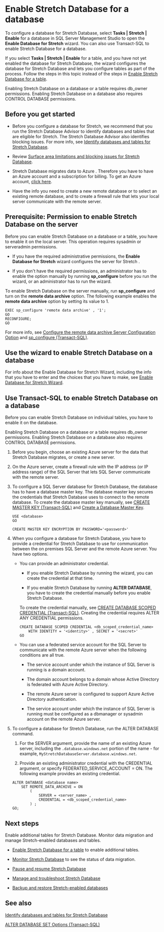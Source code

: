 <properties
	pageTitle="Enable Stretch Database for a database | Microsoft Azure"
	description="Learn how to configure a database for Stretch Database."
	services="sql-server-stretch-database"
	documentationCenter=""
	authors="douglaslMS"
	manager=""
	editor=""/>

<tags
	ms.service="sql-server-stretch-database"
	ms.workload="data-management"
	ms.tgt_pltfrm="na"
	ms.devlang="na"
	ms.topic="article"
	ms.date="03/09/2016"
	ms.author="douglasl"/>

# Enable Stretch Database for a database

To configure a database for Stretch Database, select **Tasks | Stretch | Enable** for a database in SQL Server Management Studio to open the **Enable Database for Stretch** wizard. You can also use Transact\-SQL to enable Stretch Database for a database.

If you select **Tasks | Stretch | Enable** for a table, and you have not yet enabled the database for Stretch Database, the wizard configures the database for Stretch Database and lets you configure tables as part of the process. Follow the steps in this topic instead of the steps in [Enable Stretch Database for a table](sql-server-stretch-database-enable-database.md).

Enabling Stretch Database on  a database or a table requires db\_owner permissions. Enabling Stretch Database on a database also requires CONTROL DATABASE permissions.

## Before you get started

-   Before you configure a database for Stretch, we recommend that you run the Stretch Database Advisor to identify databases and tables that are eligible for Stretch. The Stretch Database Advisor also identifies blocking issues. For more info, see [Identify databases and tables for Stretch Database](sql-server-stretch-database-identify-databases.md).

-   Review [Surface area limitations and blocking issues for Stretch Database](sql-server-stretch-database-limitations.md).

-   Stretch Database migrates data to Azure . Therefore you have to have an Azure account and a subscription for billing. To get an Azure account, [click here](http://azure.microsoft.com/pricing/free-trial/).

-   Have the info you need to create a new remote database or to select an existing remote database, and to create a firewall rule that lets your local server communicate with the remote server.

## <a name="EnableTSQLServer"></a>Prerequisite: Permission to enable Stretch Database on the server
Before you can enable Stretch Database on a database or a table, you have to enable it on the local server. This operation requires sysadmin or serveradmin permissions.

-   If you have the required administrative permissions, the **Enable Database for Stretch** wizard configures the server for Stretch .

-   If you don't have the required permissions,  an administrator has to enable the option manually by running **sp\_configure** before you run the wizard, or an administrator has to run the wizard.

To enable Stretch Database on the server manually, run **sp\_configure** and turn on the **remote data archive** option. The following example enables the **remote data archive** option by setting its value to 1.

```
EXEC sp_configure 'remote data archive' , '1';
GO
RECONFIGURE;
GO
```
For more info, see [Configure the remote data archive Server Configuration Option](https://msdn.microsoft.com/library/mt143175.aspx) and [sp_configure (Transact-SQL)](https://msdn.microsoft.com/library/ms188787.aspx).

## <a name="Wizard"></a>Use the wizard to enable Stretch Database on a database
For info about the Enable Database for Stretch Wizard, including the info that you have to enter and the choices that you have to make, see [Enable Database for Stretch Wizard](sql-server-stretch-database-wizard.md).

## <a name="EnableTSQLDatabase"></a>Use Transact\-SQL to enable Stretch Database on a database
Before you can enable Stretch Database on individual tables, you have to enable it on the database.

Enabling Stretch Database on  a database or a table requires db\_owner permissions. Enabling Stretch Database on a database also requires CONTROL DATABASE permissions.

1.  Before you begin, choose an existing Azure server for the data that Stretch Database migrates, or create a new server.

2.  On the Azure server, create a firewall rule with the IP address (or IP address range) of the  SQL Server that lets SQL Server communicate with the remote server.

3.  To configure a SQL Server database for Stretch Database, the database has to have a database master key. The database master key secures the credentials that Stretch Database uses to connect to the remote database. To create the database master key manually, see [CREATE MASTER KEY (Transact-SQL)](https://msdn.microsoft.com/library/ms174382.aspx) and [Create a Database Master Key](https://msdn.microsoft.com/library/aa337551.aspx).

    ```tsql
    USE <database>
    GO

    CREATE MASTER KEY ENCRYPTION BY PASSWORD='<password>'
    ```

4.  When you configure a database for Stretch Database, you have to provide a credential for Stretch Database to use for communication between the on premises SQL Server and the remote Azure server. You have two options.

    -   You can  provide an administrator credential.

        -   If you enable Stretch Database by running the wizard, you can create the credential at that time.

        -   If you enable Stretch Database by running **ALTER DATABASE**, you have to create the credential manually before you enable Stretch Database.

        To create the credential manually, see [CREATE DATABASE SCOPED CREDENTIAL (Transact-SQL)](https://msdn.microsoft.com/library/mt270260.aspx). Creating the credential requires ALTER ANY CREDENTIAL permissions.

        ```tsql
        CREATE DATABASE SCOPED CREDENTIAL <db_scoped_credential_name>
            WITH IDENTITY = '<identity>' , SECRET = '<secret>'
        GO
        ```

    -   You can use a federated service account for the SQL Server to communicate with the remote Azure server when the following conditions are all true.

        -   The service account under which the instance of SQL Server is running is a domain account.

        -   The domain account belongs to a domain whose Active Directory is federated with Azure Active Directory.

        -   The remote Azure server is configured to support Azure Active Directory authentication.

        -   The service account under which the instance of SQL Server is running must be configured as a dbmanager or sysadmin account on the remote Azure server.

5.  To configure a database for Stretch Database, run the ALTER DATABASE command.

    1.  For the SERVER argument, provide the name of an existing Azure server, including the `.database.windows.net` portion of the name \- for example, `MyStretchDatabaseServer.database.windows.net`.

    2.  Provide an existing administrator credential with the CREDENTIAL argument, or specify FEDERATED\_SERVICE\_ACCOUNT \= ON. The following example provides an existing credential.

    ```tsql
    ALTER DATABASE <database name>
        SET REMOTE_DATA_ARCHIVE = ON
            (
                SERVER = <server_name> ,
                CREDENTIAL = <db_scoped_credential_name>
            ) ;
    GO;
    ```

## Next steps
Enable additional tables for Stretch Database. Monitor data migration and manage Stretch\-enabled databases and tables.

-   [Enable Stretch Database for a table](sql-server-stretch-database-enable-table.md) to enable additional tables.

-   [Monitor Stretch Database](sql-server-stretch-database-monitor.md) to see the status of data migration.

-   [Pause and resume Stretch Database](sql-server-stretch-database-pause.md)

-   [Manage and troubleshoot Stretch Database](sql-server-stretch-database-manage.md)

-   [Backup and restore Stretch-enabled databases](sql-server-stretch-database-backup.md)

## See also

[Identify databases and tables for Stretch Database](sql-server-stretch-database-identify-databases.md)

[ALTER DATABASE SET Options (Transact-SQL)](https://msdn.microsoft.com/library/bb522682.aspx)
